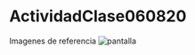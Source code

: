# ActividadClase060820
Imagenes de referencia 
![pantalla](https://user-images.githubusercontent.com/66985183/89609297-08c5b200-d83d-11ea-9a57-3d621c936b26.jpeg)
